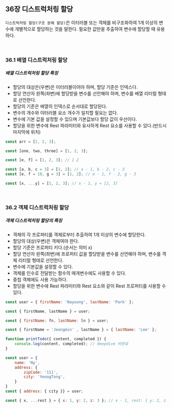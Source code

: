 ## 36장 디스트럭처링 할당

`디스트럭처링 할당(구조 분해 할당)`은 이터러블 또는 객체를 비구조화하여 1개 이상의 변수에 개별적으로 할당하는 것을 말한다. 필요한 값만을 추출하여 변수에 할당할 때 유용하다.

<br>

### 36.1 배열 디스트럭처링 할당

##### 배열 디스트럭처링 할당 특징
- 할당의 대상은(우변)은 이터러블이어야 하며, 할당 기준은 인덱스다.
- 할당 연산자 왼쪽(좌변)에 할당받을 변수를 선언해야 하며, 변수를 배열 리터럴 형태로 선언한다.
- 할당의 기준은 배열의 인덱스로 순서대로 할당된다.
- 변수의 개수와 이터러블 요소 개수가 일치할 필요는 없다.
- 변수에 기본 값을 설정할 수 있으며 기본값보다 할당 값이 우선이다.
- 할당을 위한 변수에 Rest 파라미터와 유사하게 Rest 요소를 사용할 수 있다.(반드시 마지막에 위치)

```javascript
const arr = [1, 2, 3];

const [one, two, three] = [1, 2, 3];

const [e, f] = [1, 2, 3]; // 1 2

const [a, b, c = 3] = [1, 2]; // a - 1, b - 2, c - 3
const [e, f = 10, g = 3] = [1, 2]; // e - 1, f - 2, g - 3

const [x, ...y] = [1, 2, 3]; // x - 1, y = [2, 3]
```

<br>

### 36.2 객체 디스트럭처링 할당

##### 객체 디스트럭처링 할당의 특징
- 객체의 각 프로퍼티를 객체로부터 추출하여 1개 이상의 변수에 할당한다.
- 할당의 대상(우변)은 객체여야 한다.
- 할당 기준은 프로퍼티 키다.(순서는 의미 x)
- 할당 연산자 왼쪽(좌변)에 프로퍼티 값을 할당받을 변수를 선언해야 하며, 변수를 객체 리터럴 형태로 선언한다.
- 변수에 기본값을 설정할 수 있다.
- 객체를 인수로 전달받는 함수의 매개변수에도 사용할 수 있다.
- 중첩 객체에도 사용 가능하다.
- 할당을 위한 변수에 Rest 파라미터와 Rest 요소와 같이 Rest 프로퍼티를 사용할 수 있다.

```javascript
const user = { firstName: 'Nayoung', lastName: 'Park' };

const { firstName, lastName } = user;

const { firstName: fn, lastName: ln } = user;

const { firstName = 'Jeongmin' , lastName } = { lastName: 'Lee' };

function printTodo({ content, completed }) {
	console.log(content, completed); // deepdive 비완료
}

const user = {
	name: 'Ny',
	address: {
		zipCode: '111',
		city: 'YeongTong',
	}
}
const { address: { city }} = user;

const { x, ...rest } = { x: 1, y: 2, z: 3 }; // x - 1, rest: { y: 2, z: 3 }
```